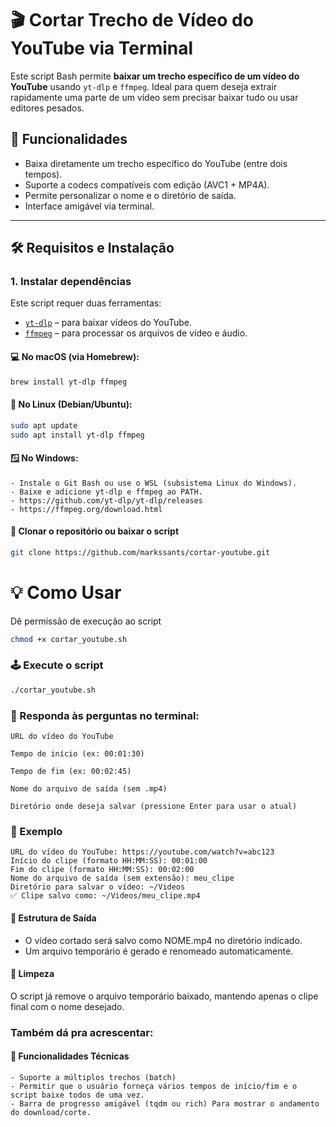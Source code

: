# 🎬 Cortar Trecho de Vídeo do YouTube via Terminal

Este script Bash permite **baixar um trecho específico de um vídeo do YouTube** usando `yt-dlp` e `ffmpeg`. Ideal para quem deseja extrair rapidamente uma parte de um vídeo sem precisar baixar tudo ou usar editores pesados.

## 🚀 Funcionalidades

- Baixa diretamente um trecho específico do YouTube (entre dois tempos).
- Suporte a codecs compatíveis com edição (AVC1 + MP4A).
- Permite personalizar o nome e o diretório de saída.
- Interface amigável via terminal.

---

## 🛠️ Requisitos e Instalação

### 1. Instalar dependências

Este script requer duas ferramentas:

- [`yt-dlp`](https://github.com/yt-dlp/yt-dlp) – para baixar vídeos do YouTube.
- [`ffmpeg`](https://ffmpeg.org/) – para processar os arquivos de vídeo e áudio.

#### 💻 No macOS (via Homebrew):

```bash
brew install yt-dlp ffmpeg
```

#### 🐧 No Linux (Debian/Ubuntu):

```bash
sudo apt update
sudo apt install yt-dlp ffmpeg
```

#### 🪟 No Windows:

```
- Instale o Git Bash ou use o WSL (subsistema Linux do Windows).
- Baixe e adicione yt-dlp e ffmpeg ao PATH.
- https://github.com/yt-dlp/yt-dlp/releases
- https://ffmpeg.org/download.html
```

#### 👾 Clonar o repositório ou baixar o script

```bash
git clone https://github.com/markssants/cortar-youtube.git
```

# 💡 Como Usar

Dê permissão de execução ao script

```bash
chmod +x cortar_youtube.sh
```

### 🕹️ Execute o script

```bash
./cortar_youtube.sh
```

### 🧩 Responda às perguntas no terminal:

```
URL do vídeo do YouTube

Tempo de início (ex: 00:01:30)

Tempo de fim (ex: 00:02:45)

Nome do arquivo de saída (sem .mp4)

Diretório onde deseja salvar (pressione Enter para usar o atual)
```

### 🧪 Exemplo

```
URL do vídeo do YouTube: https://youtube.com/watch?v=abc123
Início do clipe (formato HH:MM:SS): 00:01:00
Fim do clipe (formato HH:MM:SS): 00:02:00
Nome do arquivo de saída (sem extensão): meu_clipe
Diretório para salvar o vídeo: ~/Videos
✅ Clipe salvo como: ~/Videos/meu_clipe.mp4
```

#### 📁 Estrutura de Saída

- O vídeo cortado será salvo como NOME.mp4 no diretório indicado.
- Um arquivo temporário é gerado e renomeado automaticamente.

#### 🧼 Limpeza

O script já remove o arquivo temporário baixado, mantendo apenas o clipe final com o nome desejado.

### Também dá pra acrescentar:
#### 🔧 Funcionalidades Técnicas
    - Suporte a múltiplos trechos (batch)
    - Permitir que o usuário forneça vários tempos de início/fim e o script baixe todos de uma vez.
    - Barra de progresso amigável (tqdm ou rich) Para mostrar o andamento do download/corte.
